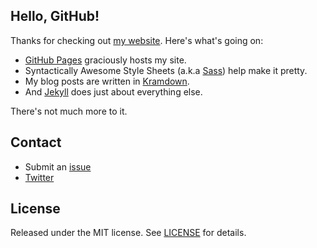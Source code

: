 ## Hello, GitHub!

Thanks for checking out [my website](https://tareqanwar.com/). Here's what's going on:

- [GitHub Pages](https://pages.github.com) graciously hosts my site.
- Syntactically Awesome Style Sheets (a.k.a [Sass](https://sass-lang.com)) help make it pretty.
- My blog posts are written in [Kramdown](https://kramdown.gettalong.org/documentation.html).
- And [Jekyll](https://jekyllrb.com) does just about everything else.

There's not much more to it.

## Contact

* Submit an [issue](https://github.com/tareqanwar/tareqanwar.github.io/issues)
* [Twitter](https://twitter.com/trqnwr/)

## License
Released under the MIT license. See [LICENSE](https://github.com/tmm/tmm.github.io/blob/master/LICENSE) for details.